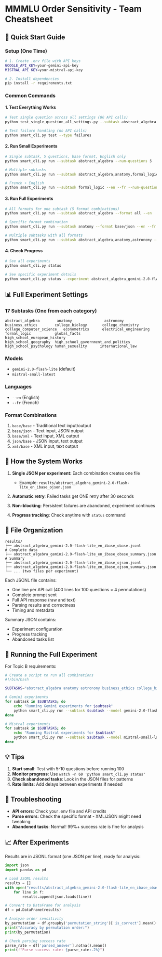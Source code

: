# MMMLU Order Sensitivity - Team Cheatsheet

## 🚀 Quick Start Guide

### Setup (One Time)
```bash
# 1. Create .env file with API keys
GOOGLE_API_KEY=your-gemini-api-key
MISTRAL_API_KEY=your-mistral-api-key

# 2. Install dependencies
pip install -r requirements.txt
```

### Common Commands

#### 1. Test Everything Works
```bash
# Test single question across all settings (80 API calls)
python test_single_question_all_settings.py --subtask abstract_algebra

# Test failure handling (no API calls)
python smart_cli.py test --type failures
```

#### 2. Run Small Experiments
```bash
# Single subtask, 5 questions, base format, English only
python smart_cli.py run --subtask abstract_algebra --num-questions 5

# Multiple subtasks
python smart_cli.py run --subtask abstract_algebra,anatomy,formal_logic --num-questions 10

# French + English
python smart_cli.py run --subtask formal_logic --en --fr --num-questions 5
```

#### 3. Run Full Experiments
```bash
# All formats for one subtask (5 format combinations)
python smart_cli.py run --subtask abstract_algebra --format all --en

# Specific format combination
python smart_cli.py run --subtask anatomy --format base/json --en --fr

# Multiple subtasks with all formats
python smart_cli.py run --subtask abstract_algebra,anatomy,astronomy --format all --en --fr
```

#### 4. Check Progress
```bash
# See all experiments
python smart_cli.py status

# See specific experiment details
python smart_cli.py status --experiment abstract_algebra_gemini-2.0-flash-lite_en_ibase_obase
```

## 📊 Full Experiment Settings

### 17 Subtasks (One from each category)
```
abstract_algebra        anatomy               astronomy
business_ethics        college_biology       college_chemistry
college_computer_science   econometrics      electrical_engineering
formal_logic           global_facts          high_school_european_history
high_school_geography  high_school_government_and_politics
high_school_psychology human_sexuality      international_law
```

### Models
- `gemini-2.0-flash-lite` (default)
- `mistral-small-latest`

### Languages
- `--en` (English)
- `--fr` (French)

### Format Combinations
1. `base/base` - Traditional text input/output
2. `base/json` - Text input, JSON output
3. `base/xml` - Text input, XML output
4. `json/base` - JSON input, text output
5. `xml/base` - XML input, text output

## 🔄 How the System Works

1. **Single JSON per experiment**: Each combination creates one file
   - Example: `results/abstract_algebra_gemini-2.0-flash-lite_en_ibase_ojson.json`

2. **Automatic retry**: Failed tasks get ONE retry after 30 seconds

3. **Non-blocking**: Persistent failures are abandoned, experiment continues

4. **Progress tracking**: Check anytime with `status` command

## 📁 File Organization

```
results/
├── abstract_algebra_gemini-2.0-flash-lite_en_ibase_obase.jsonl         # Complete data
├── abstract_algebra_gemini-2.0-flash-lite_en_ibase_obase_summary.json  # Summary
├── abstract_algebra_gemini-2.0-flash-lite_en_ibase_ojson.jsonl
├── abstract_algebra_gemini-2.0-flash-lite_en_ibase_ojson_summary.json
└── ... (two files per experiment)
```

Each JSONL file contains:
- One line per API call (400 lines for 100 questions × 4 permutations)
- Complete prompt sent
- Full API response (raw and text)
- Parsing results and correctness
- Timing and metadata

Summary JSON contains:
- Experiment configuration
- Progress tracking
- Abandoned tasks list

## 🎯 Running the Full Experiment

For Topic B requirements:
```bash
# Create a script to run all combinations
#!/bin/bash

SUBTASKS="abstract_algebra anatomy astronomy business_ethics college_biology college_chemistry college_computer_science econometrics electrical_engineering formal_logic global_facts high_school_european_history high_school_geography high_school_government_and_politics high_school_psychology human_sexuality international_law"

# Gemini experiments
for subtask in $SUBTASKS; do
    echo "Running Gemini experiments for $subtask"
    python smart_cli.py run --subtask $subtask --model gemini-2.0-flash-lite --format all --en --fr
done

# Mistral experiments  
for subtask in $SUBTASKS; do
    echo "Running Mistral experiments for $subtask"
    python smart_cli.py run --subtask $subtask --model mistral-small-latest --format all --en --fr
done
```

## 💡 Tips

1. **Start small**: Test with 5-10 questions before running 100
2. **Monitor progress**: Use `watch -n 60 'python smart_cli.py status'`
3. **Check abandoned tasks**: Look in the JSON files for patterns
4. **Rate limits**: Add delays between experiments if needed

## 🐛 Troubleshooting

- **API errors**: Check your .env file and API credits
- **Parse errors**: Check the specific format - XML/JSON might need tweaking
- **Abandoned tasks**: Normal! 99%+ success rate is fine for analysis

## 📈 After Experiments

Results are in JSONL format (one JSON per line), ready for analysis:
```python
import json
import pandas as pd

# Load JSONL results
results = []
with open("results/abstract_algebra_gemini-2.0-flash-lite_en_ibase_obase.jsonl") as f:
    for line in f:
        results.append(json.loads(line))

# Convert to DataFrame for analysis
df = pd.DataFrame(results)

# Analyze order sensitivity
by_permutation = df.groupby('permutation_string')['is_correct'].mean()
print("Accuracy by permutation order:")
print(by_permutation)

# Check parsing success rate
parse_rate = df['parsed_answer'].notna().mean()
print(f"Parse success rate: {parse_rate:.2%}")
```